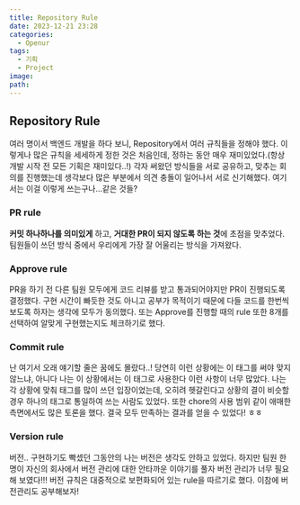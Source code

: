 ```yaml
---
title: Repository Rule
date: 2023-12-21 23:28
categories:
  - Openur
tags:
  - 기획
  - Project
image: 
path:
---
```


## Repository Rule
여러 명이서 백엔드 개발을 하다 보니, Repository에서 여러 규칙들을 정해야 했다. 이렇게나 많은 규칙을 세세하게 정한 것은 처음인데, 정하는 동안 매우 재미있었다.(항상 개발 시작 전 모든 기획은 재미있다..!)
각자 써왔던 방식들을 서로 공유하고, 맞추는 회의를 진행했는데 생각보다 많은 부분에서 의견 충돌이 일어나서 서로 신기해했다. 여기서는 이걸 이렇게 쓰는구나...같은 것들?

### PR rule
**커밋 하나하나를 의미있게** 하고, **거대한 PR이 되지 않도록 하는 것**에 초점을 맞추었다. 팀원들이 쓰던 방식 중에서 우리에게 가장 잘 어울리는 방식을 가져왔다.

### Approve rule
PR을 하기 전 다른 팀원 모두에게 코드 리뷰를 받고 통과되어야지만 PR이 진행되도록 결정했다. 구현 시간이 빠듯한 것도 아니고 공부가 목적이기 때문에 다들 코드를 한번씩 보도록 하자는 생각에 모두가 동의했다. 또는 Approve를 진행할 때의 rule 또한 8개를 선택하여 알맞게 구현했는지도 체크하기로 했다.

### Commit rule
난 여기서 오래 얘기할 줄은 꿈에도 몰랐다..!
당연히 이런 상황에는 이 태그를 써야 맞지 않느냐, 아니다 나는 이 상황에서는 이 태그로 사용한다 이런 사항이 너무 많았다. 나는 각 상황에 맞춰 태그를 많이 쓰던 입장이었는데, 오히려 헷갈린다고 상황의 결이 비슷할 경우 하나의 태그로 통일하여 쓰는 사람도 있었다. 또한 chore의 사용 범위 같이 애매한 측면에서도 많은 토론을 했다. 결국 모두 만족하는 결과를 얻을 수 있었다! ㅎㅎ

### Version rule
버전.. 구현하기도 빡셌던 그동안의 나는 버전은 생각도 안하고 있었다. 하지만 팀원 한명이 자신의 회사에서 버전 관리에 대한 안타까운 이야기를 풀자 버전 관리가 너무 필요해 보였다!!!
버전 규칙은 대중적으로 보편화되어 있는 rule을 따르기로 했다. 이참에 버전관리도 공부해보자!